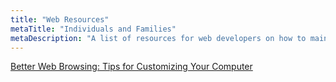 ```yaml
---
title: "Web Resources"
metaTitle: "Individuals and Families"
metaDescription: "A list of resources for web developers on how to maintain a focus on a11y when developing."
---
```


[Better Web Browsing: Tips for Customizing Your Computer](https://www.w3.org/WAI/users/browsing#intro)
